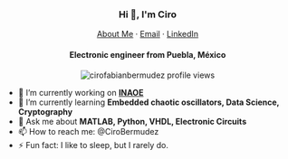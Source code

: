 <p align="center">
  <h3 align="center">Hi 👋, I'm Ciro</h3>
</p>
<p align="center">
    <a href="https://cirofabianbermudez.github.io/">About Me</a>
    ·
    <a href="mailto:cirofabian.bermudez@gmail.com">Email</a>
    ·
    <a href="https://mx.linkedin.com/in/ciro-fabian-bermudez-marquez-a93096227/">LinkedIn</a>
</p>
<p align="center">
  <h4 align="center">Electronic engineer from Puebla, México</h4>
</p>

<p align="center"> 
  <img align="center" src="https://komarev.com/ghpvc/?username=cirofabianbermudez&color=blue&style=flat-square" alt="cirofabianbermudez profile views" />
</p>

- 🔭 I’m currently working on **[INAOE](https://www.inaoep.mx/)**
- 🌱 I’m currently learning **Embedded chaotic oscillators, Data Science, Cryptography**
- 💬 Ask me about **MATLAB, Python, VHDL, Electronic Circuits**
- 📫 How to reach me: @CiroBermudez
- ⚡ Fun fact: I like to sleep, but I rarely do.

<!--
**cirofabianbermudez/cirofabianbermudez** is a ✨ _special_ ✨ repository because its `README.md` (this file) appears on your GitHub profile.

Here are some ideas to get you started:

- 👯 I’m looking to collaborate on ...
- 🤔 I’m looking for help with ...
- 😄 Pronouns: ...
-->

